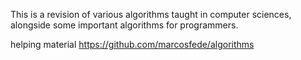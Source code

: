 This is a revision of various algorithms taught in computer sciences, alongside some important algorithms for programmers.



helping material https://github.com/marcosfede/algorithms
